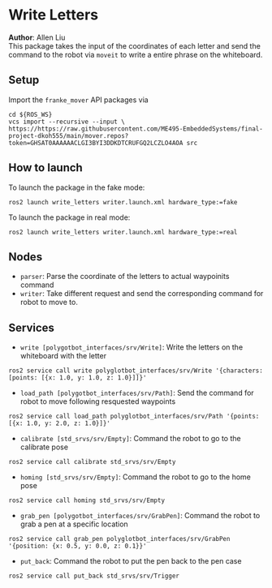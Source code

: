 # Write Letters
**Author**: Allen Liu<br/>
This package takes the input of the coordinates of each letter and send the command to the robot via `moveit` to write a entire phrase on the whiteboard.

## Setup
Import the `franke_mover` API packages via
```
cd ${ROS_WS}
vcs import --recursive --input \
https://https://raw.githubusercontent.com/ME495-EmbeddedSystems/final-project-dkoh555/main/mover.repos?token=GHSAT0AAAAAACLGI3BYI3DDKDTCRUFGQ2LCZLO4AOA src
```

## How to launch
To launch the package in the fake mode:
```
ros2 launch write_letters writer.launch.xml hardware_type:=fake
```

To launch the package in real mode:
```
ros2 launch write_letters writer.launch.xml hardware_type:=real
```
## Nodes
 - `parser`: Parse the coordinate of the letters to actual waypoinits command
 - `writer`: Take different request and send the corresponding command for robot to move to.

## Services
 - `write [polygotbot_interfaces/srv/Write]`: Write the letters on the whiteboard with the letter
 ```
 ros2 service call write polyglotbot_interfaces/srv/Write '{characters: [points: [{x: 1.0, y: 1.0, z: 1.0}]]}'
 ```
 - `load_path [polygotbot_interfaces/srv/Path]`: Send the command for robot to move following resquested waypoints
 ```
 ros2 service call load_path polyglotbot_interfaces/srv/Path '{points: [{x: 1.0, y: 2.0, z: 1.0}]}'
 ```
 - `calibrate [std_srvs/srv/Empty]`: Command the robot to go to the calibrate pose
 ```
 ros2 service call calibrate std_srvs/srv/Empty
 ```
 - `homing [std_srvs/srv/Empty]`: Command the robot to go to the home pose
  ```
 ros2 service call homing std_srvs/srv/Empty
 ```
 - `grab_pen [polygotbot_interfaces/srv/GrabPen]`: Command the robot to grab a pen at a specific location
 ```
 ros2 service call grab_pen polyglotbot_interfaces/srv/GrabPen '{position: {x: 0.5, y: 0.0, z: 0.1}}'
 ```
 - `put_back`: Command the robot to put the pen back to the pen case
 ```
 ros2 service call put_back std_srvs/srv/Trigger
 ```